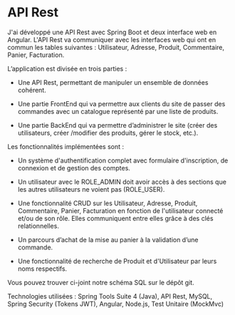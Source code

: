 # API Rest

J'ai développé une API Rest avec Spring Boot et deux interface web en Angular. L'API Rest va communiquer avec les interfaces web qui ont en commun les tables suivantes : Utilisateur, Adresse, Produit, Commentaire, Panier, Facturation.

L’application est divisée en trois parties :

- Une API Rest, permettant de manipuler un ensemble de données cohérent.

- Une partie FrontEnd qui va permettre aux clients du site de passer des commandes avec un catalogue représenté par une liste de produits.

- Une partie BackEnd qui va permettre d’administrer le site (créer des utilisateurs, créer /modifier des produits, gérer le stock, etc.).

Les fonctionnalités implémentées sont :

- Un système d'authentification complet avec formulaire d'inscription, de connexion et de gestion des comptes.

- Un utilisateur avec le ROLE_ADMIN doit avoir accès à des sections que les autres utilisateurs ne voient pas (ROLE_USER).

- Une fonctionnalité CRUD sur les Utilisateur, Adresse, Produit, Commentaire, Panier, Facturation en fonction de l'utilisateur connecté et/ou de son rôle. Elles communiquent entre elles grâce à des clés relationnelles.

- Un parcours d’achat de la mise au panier à la validation d’une commande.

- Une fonctionnalité de recherche de Produit et d'Utilisateur par leurs noms respectifs.


Vous pouvez trouver ci-joint notre schéma SQL sur le dépôt git.

Technologies utilisées : Spring Tools Suite 4 (Java), API Rest, MySQL, Spring Security (Tokens JWT), Angular, Node.js, Test Unitaire (MockMvc)

